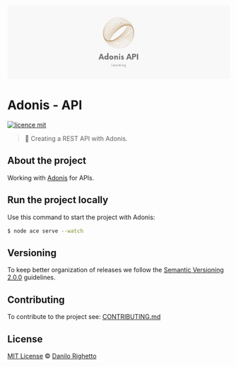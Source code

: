 [![adonis api](adonis-api.jpg)](https://github.com/danilo-righetto/adonis-api/)

# Adonis - API

[![licence mit](https://img.shields.io/badge/licence-MIT-blue.svg)](https://github.com/danilo-righetto/adonis-api/blob/master/LICENSE.md)

> :rocket: Creating a REST API with Adonis.

## About the project 

Working with [Adonis](https://www.youtube.com/watch?v=uVR8lTlBoag) for APIs.

## Run the project locally

Use this command to start the project with Adonis:
```sh
$ node ace serve --watch
```

## Versioning

To keep better organization of releases we follow the [Semantic Versioning 2.0.0](http://semver.org/) guidelines.

## Contributing

To contribute to the project see: [CONTRIBUTING.md](https://github.com/danilo-righetto/adonis-api/blob/master/CONTRIBUTING.md)

## License
[MIT License](https://github.com/danilo-righetto/adonis-api/blob/master/LICENSE.md) © [Danilo Righetto](https://www.danilorighetto.com.br/)